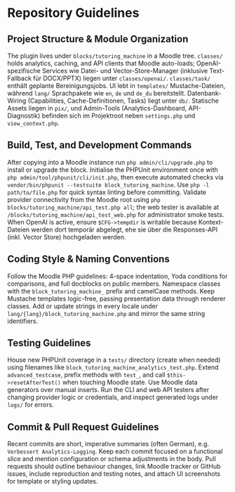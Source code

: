 # Repository Guidelines

## Project Structure & Module Organization
The plugin lives under `blocks/tutoring_machine` in a Moodle tree. `classes/` holds analytics, caching, and API clients that Moodle auto-loads; OpenAI-spezifische Services wie Datei- und Vector-Store-Manager (inklusive Text-Fallback für DOCX/PPTX) liegen unter `classes/openai/`. `classes/task/` enthält geplante Bereinigungsjobs. UI lebt in `templates/` Mustache-Dateien, während `lang/` Sprachpakete wie `en`, `de` und `de_du` bereitstellt. Datenbank-Wiring (Capabilities, Cache-Definitionen, Tasks) liegt unter `db/`. Statische Assets liegen in `pix/`, und Admin-Tools (Analytics-Dashboard, API-Diagnostik) befinden sich im Projektroot neben `settings.php` und `view_context.php`.

## Build, Test, and Development Commands
After copying into a Moodle instance run `php admin/cli/upgrade.php` to install or upgrade the block. Initialise the PHPUnit environment once with `php admin/tool/phpunit/cli/init.php`, then execute automated checks via `vendor/bin/phpunit --testsuite block_tutoring_machine`. Use `php -l path/to/file.php` for quick syntax linting before committing. Validate provider connectivity from the Moodle root using `php blocks/tutoring_machine/api_test.php all`; the web tester is available at `/blocks/tutoring_machine/api_test_web.php` for administrator smoke tests. When OpenAI is active, ensure `$CFG->tempdir` is writable because Kontext-Dateien werden dort temporär abgelegt, ehe sie über die Responses-API (inkl. Vector Store) hochgeladen werden.

## Coding Style & Naming Conventions
Follow the Moodle PHP guidelines: 4-space indentation, Yoda conditions for comparisons, and full docblocks on public members. Namespace classes with the `block_tutoring_machine_` prefix and camelCase methods. Keep Mustache templates logic-free, passing presentation data through renderer classes. Add or update strings in every locale under `lang/{lang}/block_tutoring_machine.php` and mirror the same string identifiers.

## Testing Guidelines
House new PHPUnit coverage in a `tests/` directory (create when needed) using filenames like `block_tutoring_machine_analytics_test.php`. Extend `advanced_testcase`, prefix methods with `test_`, and call `$this->resetAfterTest()` when touching Moodle state. Use Moodle data generators over manual inserts. Run the CLI and web API testers after changing provider logic or credentials, and inspect generated logs under `logs/` for errors.

## Commit & Pull Request Guidelines
Recent commits are short, imperative summaries (often German), e.g. `Verbessert Analytics-Logging`. Keep each commit focused on a functional slice and mention configuration or schema adjustments in the body. Pull requests should outline behaviour changes, link Moodle tracker or GitHub issues, include reproduction and testing notes, and attach UI screenshots for template or styling updates.
